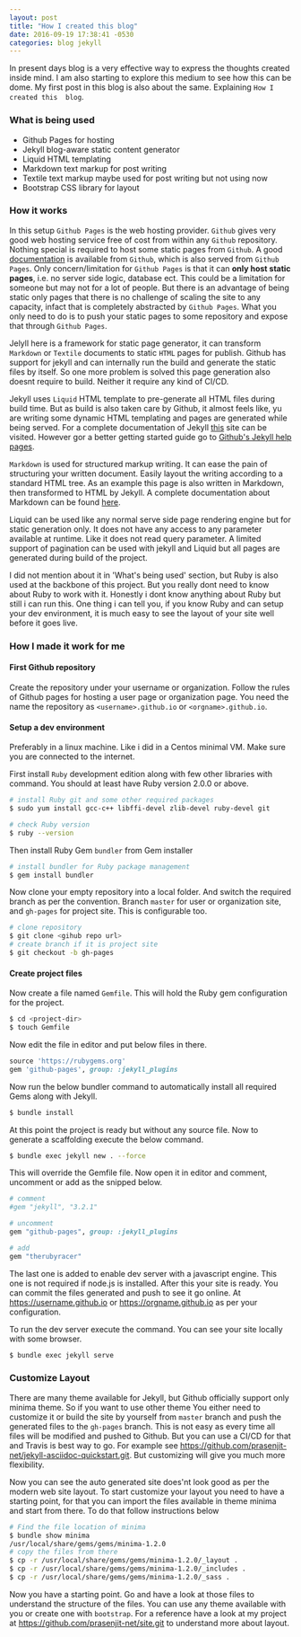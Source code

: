 ```yaml
---
layout: post
title: "How I created this blog"
date: 2016-09-19 17:38:41 -0530
categories: blog jekyll
---
```


In present days blog is a very effective way to express the thoughts created inside mind. I am also starting to explore 
this medium to see how this can be dome. My first post in this blog is also about the same. Explaining `How I created this 
blog`.

### What is being used

* Github Pages for hosting
* Jekyll blog-aware static content generator
* Liquid HTML templating
* Markdown text markup for post writing
* Textile text markup maybe used for post writing but not using now
* Bootstrap CSS library for layout

### How it works

In this setup `Github Pages` is the web hosting provider. `Github` gives very good web hosting service free of cost from within any 
`Github` repository. Nothing special is required to host some static pages from `Github`. A good 
[documentation](https://help.github.com/categories/github-pages-basics/) is available from `Github`, which is also served from `Github Pages`. 
Only concern/limitation for `Github Pages` is that it can **only host static pages**, i.e. no server side logic, database ect. This could be a 
limitation for someone but may not for a lot of people. But there is an advantage of being static only pages that there is no challenge 
of scaling the site to any capacity, infact that is completely abstracted by `Github Pages`. What you only need to do is to push your 
static pages to some repository and expose that through `Github Pages`.

Jelyll here is a framework for static page generator, it can transform `Markdown` or `Textile` documents to static `HTML` pages for publish. 
Github has support for jekyll and can internally run the build and generate the static files by itself. So one more problem is solved this 
page generation also doesnt require to build. Neither it require any kind of CI/CD.

Jekyll uses `Liquid` HTML template to pre-generate all HTML files during build time. But as build is also taken care by Github, it almost feels 
like, yu are writing some dynamic HTML templating and pages are generated while being served. For a complete documentation of 
Jekyll [this](https://jekyllrb.com/docs/home/) site can be visited. However gor a better getting started guide go to [Github's Jekyll 
help pages](https://help.github.com/articles/using-jekyll-as-a-static-site-generator-with-github-pages/).

`Markdown` is used for structured markup writing. It can ease the pain of structuring your written document. Easily layout the writing 
according to a standard HTML tree. As an example this page is also written in Markdown, then transformed to HTML by Jekyll. A complete 
documentation about Markdown can be found [here](https://guides.github.com/features/mastering-markdown/).

Liquid can be used like any normal serve side page rendering engine but for static generation only. It does not have any access to any 
parameter available at runtime. Like it does not read query parameter. A limited support of pagination can be used with jekyll and Liquid 
but all pages are generated during build of the project.

I did not mention about it in 'What's being used' section, but Ruby is also used at the backbone of this project. But you really dont need 
to know about Ruby to work with it. Honestly i dont know anything about Ruby but still i can run this. One thing i can tell you, if you know 
Ruby and can setup your dev environment, it is much easy to see the layout of your site well before it goes live.

### How I made it work for me

#### First Github repository

Create the repository under your username or organization. Follow the rules of Github pages for hosting a user page or organization page. 
You need the name the repository as `<username>.github.io` or `<orgname>.github.io`.

#### Setup a dev environment

Preferably in a linux machine. Like i did in a Centos minimal VM. Make sure you are connected to the internet.

First install `Ruby` development edition along with few other libraries with command. You should at least have Ruby version 2.0.0 or above.

```bash
# install Ruby git and some other required packages
$ sudo yum install gcc-c++ libffi-devel zlib-devel ruby-devel git
```

```bash
# check Ruby version
$ ruby --version
```

Then install Ruby Gem `bundler` from Gem installer

```bash
# install bundler for Ruby package management
$ gem install bundler
```

Now clone your empty repository into a local folder. And switch the required branch as per the convention. Branch `master` for user or 
organization site, and `gh-pages` for project site. This is configurable too.

```bash
# clone repository
$ git clone <gihub repo url>
# create branch if it is project site
$ git checkout -b gh-pages
```

#### Create project files

Now create a file named `Gemfile`. This will hold the Ruby gem configuration for the project.

```bash
$ cd <project-dir>
$ touch Gemfile
```

Now edit the file in editor and put below files in there.

```ruby
source 'https://rubygems.org'
gem 'github-pages', group: :jekyll_plugins
```

Now run the below bundler command to automatically install all required Gems along with Jekyll.

```bash
$ bundle install
```

At this point the project is ready but without any source file. Now to generate a scaffolding execute the below command.

```bash
$ bundle exec jekyll new . --force
```

This will override the Gemfile file. Now open it in editor and comment, uncomment or add as the snipped below.

```ruby
# comment
#gem "jekyll", "3.2.1"

# uncomment
gem "github-pages", group: :jekyll_plugins

# add
gem "therubyracer"
```

The last one is added to enable dev server with a javascript engine. This one is not required if node.js is installed. 
After this your site is ready. You can commit the files generated and push to see it go online. At 
https://username.github.io or https://orgname.github.io as per your configuration.

To run the dev server execute the command. You can see your site locally with some browser.

```bash
$ bundle exec jekyll serve
```

### Customize Layout

There are many theme available for Jekyll, but Github officially support only minima theme. So if you want to use other theme 
You either need to customize it or build the site by yourself from `master` branch and push the generated files to the `gh-pages` 
branch. This is not easy as every time all files will be modified and pushed to Github. But you can use a CI/CD for that and Travis is 
best way to go. For example see https://github.com/prasenjit-net/jekyll-asciidoc-quickstart.git. But customizing will give you much more 
flexibility.

Now you can see the auto generated site does'nt look good as per the modern web site layout. To start customize your layout 
you need to have a starting point, for that you can import the files available in theme minima and start from there. To 
do that follow instructions below

```bash
# Find the file location of minima
$ bundle show minima
/usr/local/share/gems/gems/minima-1.2.0
# copy the files from there
$ cp -r /usr/local/share/gems/gems/minima-1.2.0/_layout .
$ cp -r /usr/local/share/gems/gems/minima-1.2.0/_includes .
$ cp -r /usr/local/share/gems/gems/minima-1.2.0/_sass .
```

Now you have a starting point. Go and have a look at those files to understand the structure of the 
files. You can use any theme available with you or create one with `bootstrap`. For a reference have a look at my 
project at https://github.com/prasenjit-net/site.git to understand more about layout.